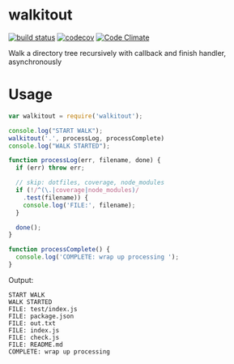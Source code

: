# walkitout

[![build status](https://api.travis-ci.org/ecman/walkitout.png)](https://travis-ci.org/ecman/walkitout) [![codecov](https://codecov.io/gh/ecman/walkitout/branch/master/graph/badge.svg)](https://codecov.io/gh/ecman/walkitout) [![Code Climate](https://codeclimate.com/github/ecman/walkitout/badges/gpa.svg)](https://codeclimate.com/github/ecman/walkitout)

Walk a directory tree recursively with callback and finish handler, asynchronously

#  Usage

```js
var walkitout = require('walkitout');

console.log("START WALK");
walkitout('.', processLog, processComplete)
console.log("WALK STARTED");

function processLog(err, filename, done) {
  if (err) throw err;

  // skip: dotfiles, coverage, node_modules
  if (!/^(\.|coverage|node_modules)/
    .test(filename)) {
    console.log('FILE:', filename);
  }

  done();
}

function processComplete() {
  console.log('COMPLETE: wrap up processing ');
}
```
Output:

```text
START WALK
WALK STARTED
FILE: test/index.js
FILE: package.json
FILE: out.txt
FILE: index.js
FILE: check.js
FILE: README.md
COMPLETE: wrap up processing 
```
